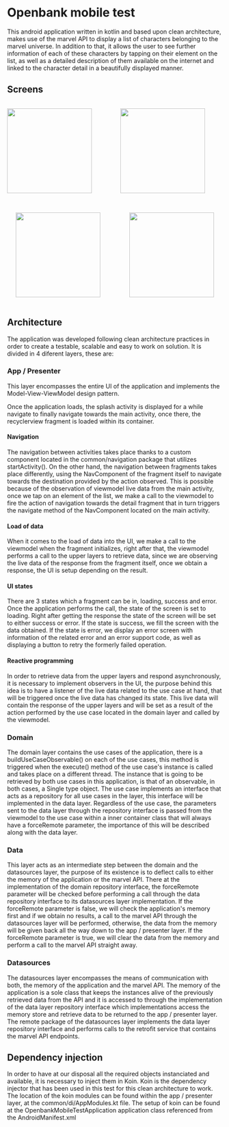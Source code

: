 # Openbank mobile test

This android application written in kotlin and based upon clean architecture, makes use of the marvel API to display a list of characters belonging to the marvel universe. In addition to that, it allows the user to see
further information of each of these characters by tapping on their element on the list, as well as a detailed description of them available on the internet and linked to the character detail in a beautifully displayed manner.

## Screens

<pre><p align="center"><img src="https://user-images.githubusercontent.com/72376438/122182175-557d0f00-ce8a-11eb-86f7-8f8d9f1ebf63.png" width="198">        <img src="https://user-images.githubusercontent.com/72376438/122182929-0683a980-ce8b-11eb-9e66-501d839e957f.png" width="198">       <img src="https://user-images.githubusercontent.com/72376438/122183446-8873d280-ce8b-11eb-800c-dc85608f8614.png" width="198">       <img src="https://user-images.githubusercontent.com/72376438/122233299-3ac38e00-cebc-11eb-89a3-28922f45a9da.png" width="198">
</p></pre>
<pre><p align="center"><img src="https://user-images.githubusercontent.com/72376438/122233799-a4dc3300-cebc-11eb-9ff4-04aa84a855e4.png" width="198">        <img src="https://user-images.githubusercontent.com/72376438/122233817-a7d72380-cebc-11eb-9f2f-25ee6874f605.png" width="198">
</p></pre>

## Architecture

The application was developed following clean architecture practices in order to create a testable, scalable and easy to work on solution. It is divided in 4 diferent layers, these are:

### App / Presenter

This layer encompasses the entire UI of the application and implements the Model-View-ViewModel design pattern.

Once the application loads, the splash activity is displayed for a while navigate to finally navigate towards the main activity, once there, the recyclerview fragment is loaded within its container.

#### Navigation

The navigation between activities takes place thanks to a custom component located in the common/navigation package that utilizes startActivity().
On the other hand, the navigation between fragments takes place differently, using the NavComponent of the fragment itself to navigate towards the destination provided by the action observed.
This is possible because of the observation of viewmodel live data from the main activity, once we tap on an element of the list, we make a call to the viewmodel to fire the action of navigation towards the detail fragment that in turn triggers the navigate method of the NavComponent located on the main activity.

#### Load of data

When it comes to the load of data into the UI, we make a call to the viewmodel when the fragment initializes, right after that, the viewmodel performs a call to the upper layers to retrieve data, since we are observing the live data of the response from the fragment itself, once we obtain a response, the UI is setup depending on the result.

#### UI states

There are 3 states which a fragment can be in, loading, success and error.
Once the application performs the call, the state of the screen is set to loading.
Right after getting the response the state of the screen will be set to either success or error.
If the state is success, we fill the screen with the data obtained.
If the state is error, we display an error screen with information of the related error and an error support code, as well as displaying a button to retry the formerly failed operation.

#### Reactive programming

In order to retrieve data from the upper layers and respond asynchronously, it is necessary to implement observers in the UI, the purpose behind this idea is to have a listener of the live data related to the use case at hand, that will be triggered once the live data has changed its state. This live data will contain the response of the upper layers and will be set as a result of the action performed by the use case located in the domain layer and called by the viewmodel.


### Domain

The domain layer contains the use cases of the application, there is a buildUseCaseObservable() on each of the use cases, this method is triggered when the execute() method of the use case's instance is called and takes place on a different thread. The instance that is going to be retrieved by both use cases in this application, is that of an observable, in both cases, a Single type object.
The use case implements an interface that acts as a repository for all use cases in the layer, this interface will be implemented in the data layer.
Regardless of the use case, the parameters sent to the data layer through the repository interface is passed from the viewmodel to the use case within a inner container class that will always have a forceRemote parameter, the importance of this will be described along with the data layer.

### Data

This layer acts as an intermediate step between the domain and the datasources layer, the purpose of its existence is to deflect calls to either the memory of the application or the marvel API.
There at the implementation of the domain repository interface, the forceRemote parameter will be checked before performing a call through the data repository interface to its datasources layer implementation.
If the forceRemote parameter is false, we will check the application's memory first and if we obtain no results, a call to the marvel API through the datasources layer will be performed, otherwise, the data from the memory will be given back all the way down to the app / presenter layer.
If the forceRemote parameter is true, we will clear the data from the memory and perform a call to the marvel API straight away.

### Datasources

The datasources layer encompasses the means of communication with both, the memory of the application and the marvel API.
The memory of the application is a sole class that keeps the instances alive of the previously retrieved data from the API and it is accessed to through the implementation of the data layer repository interface which implementations access the memory store and retrieve data to be returned to the app / presenter layer.
The remote package of the datasources layer implements the data layer repository interface and performs calls to the retrofit service that contains the marvel API endpoints.

## Dependency injection

In order to have at our disposal all the required objects instanciated and available, it is necessary to inject them in Koin.
Koin is the dependency injector that has been used in this test for this clean architecture to work.
The location of the koin modules can be found within the app / presenter layer, at the common/di/AppModules.kt file.
The setup of koin can be found at the OpenbankMobileTestApplication application class referenced from the AndroidManifest.xml
